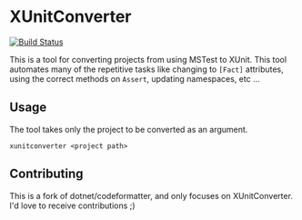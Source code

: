 # XUnitConverter

[![Build Status](https://dev.azure.com/thijsbrobbel/tiesmaster/_apis/build/status/tiesmaster.xunit-converter?branchName=master)](https://dev.azure.com/thijsbrobbel/tiesmaster/_build/latest?definitionId=2&branchName=master)

This is a tool for converting projects from using MSTest to XUnit.  This tool automates many of the repetitive tasks like changing to `[Fact]` attributes, using the correct methods on `Assert`, updating namespaces, etc ...

## Usage
The tool takes only the project to be converted as an argument.

```
xunitconverter <project path>
```

## Contributing
This is a fork of dotnet/codeformatter, and only focuses on XUnitConverter. I'd love to receive contributions ;)
